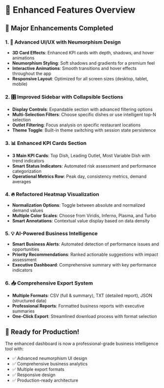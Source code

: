 # 🚀 Enhanced Features Overview

## 🎯 Major Enhancements Completed

### 1. 🎨 Advanced UI/UX with Neumorphism Design
- **3D Card Effects**: Enhanced KPI cards with depth, shadows, and hover animations
- **Neumorphism Styling**: Soft shadows and gradients for a premium feel
- **Interactive Animations**: Smooth transitions and hover effects throughout the app
- **Responsive Layout**: Optimized for all screen sizes (desktop, tablet, mobile)

### 2. 🎛️ Improved Sidebar with Collapsible Sections
- **Display Controls**: Expandable section with advanced filtering options
- **Multi-Selection Filters**: Choose specific dishes or use intelligent top-N selection
- **Outlet Filtering**: Focus analysis on specific restaurant locations
- **Theme Toggle**: Built-in theme switching with session state persistence

### 3. 📊 Enhanced KPI Cards Section
- **3 Main KPI Cards**: Top Dish, Leading Outlet, Most Variable Dish with trend indicators
- **Smart Status Indicators**: Automated risk assessment and performance categorization
- **Operational Metrics Row**: Peak day, consistency metrics, demand averages

### 4. 🔥 Refactored Heatmap Visualization
- **Normalization Options**: Toggle between absolute and normalized demand values
- **Multiple Color Scales**: Choose from Viridis, Inferno, Plasma, and Turbo
- **Smart Annotations**: Contextual value display based on data density

### 5. 💡 AI-Powered Business Intelligence
- **Smart Business Alerts**: Automated detection of performance issues and opportunities
- **Priority Recommendations**: Ranked actionable suggestions with impact assessment
- **Executive Dashboard**: Comprehensive summary with key performance indicators

### 6. 📥 Comprehensive Export System
- **Multiple Formats**: CSV (full & summary), TXT (detailed report), JSON (structured data)
- **Professional Reports**: Formatted business reports with executive summaries
- **One-Click Export**: Streamlined download process with format selection

## 🚀 Ready for Production!

The enhanced dashboard is now a professional-grade business intelligence tool with:
- ✅ Advanced neumorphism UI design
- ✅ Comprehensive business analytics
- ✅ Multiple export formats
- ✅ Responsive design
- ✅ Production-ready architecture 